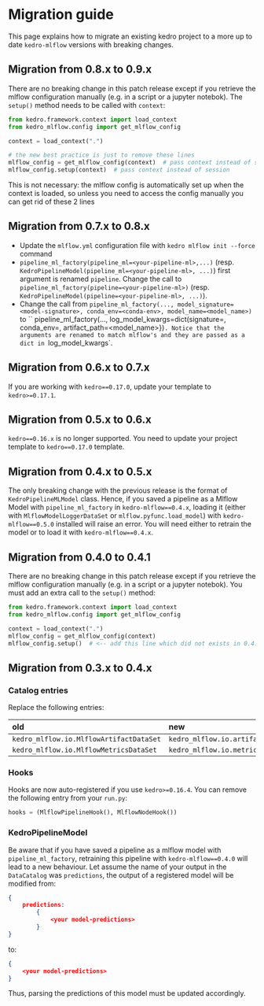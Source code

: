 # Migration guide

This page explains how to migrate an existing kedro project to a more up to date `kedro-mlflow` versions with breaking changes.

## Migration from 0.8.x to 0.9.x

There are no breaking change in this patch release except if you retrieve the mlflow configuration manually (e.g. in a script or a jupyter notebok). The ``setup()`` method needs to be called with ``context``:

```python
from kedro.framework.context import load_context
from kedro_mlflow.config import get_mlflow_config

context = load_context(".")

# the new best practice is just to remove these lines
mlflow_config = get_mlflow_config(context)  # pass context instead of session
mlflow_config.setup(context)  # pass context instead of session
```

This is not necessary: the mlflow config is automatically set up when the context is loaded, so unless you need to access the config manually you can get rid of these 2 lines

## Migration from 0.7.x to 0.8.x

- Update the ``mlflow.yml`` configuration file with ``kedro mlflow init --force`` command
- `pipeline_ml_factory(pipeline_ml=<your-pipeline-ml>,...)` (resp. `KedroPipelineModel(pipeline_ml=<your-pipeline-ml>, ...)`) first argument is renamed `pipeline`. Change the call to `pipeline_ml_factory(pipeline=<your-pipeline-ml>)` (resp. `KedroPipelineModel(pipeline=<your-pipeline-ml>, ...)`).
- Change the call from `pipeline_ml_factory(..., model_signature=<model-signature>, conda_env=<conda-env>, model_name=<model_name>)` to `` pipeline_ml_factory(..., log_model_kwargs=dict(signature=<model-signature>, conda_env=<conda-env>, artifact_path=<model_name>})`. Notice that the arguments are renamed to match mlflow's and they are passed as a dict in `log_model_kwargs`.


## Migration from 0.6.x to 0.7.x

If you are working with ``kedro==0.17.0``, update your template to ``kedro>=0.17.1``.

## Migration from 0.5.x to 0.6.x

``kedro==0.16.x`` is no longer supported. You need to update your project template to ``kedro==0.17.0`` template.

## Migration from 0.4.x to 0.5.x

The only breaking change with the previous release is the format of ``KedroPipelineMLModel`` class. Hence, if you saved a pipeline as a Mlflow Model with `pipeline_ml_factory` in ``kedro-mlflow==0.4.x``, loading it (either with ``MlflowModelLoggerDataSet`` or ``mlflow.pyfunc.load_model``) with ``kedro-mlflow==0.5.0`` installed will raise an error. You will need either to retrain the model or to load it with ``kedro-mlflow==0.4.x``.

## Migration from 0.4.0 to 0.4.1

There are no breaking change in this patch release except if you retrieve the mlflow configuration manually (e.g. in a script or a jupyter notebok). You must add an extra call to the ``setup()`` method:

```python
from kedro.framework.context import load_context
from kedro_mlflow.config import get_mlflow_config

context = load_context(".")
mlflow_config = get_mlflow_config(context)
mlflow_config.setup()  # <-- add this line which did not exists in 0.4.0
```

## Migration from 0.3.x to 0.4.x

### Catalog entries

Replace the following entries:

| old                                     | new                                               |
| :-------------------------------------- | :------------------------------------------------ |
| `kedro_mlflow.io.MlflowArtifactDataSet` | `kedro_mlflow.io.artifacts.MlflowArtifactDataSet` |
| `kedro_mlflow.io.MlflowMetricsDataSet`  | `kedro_mlflow.io.metrics.MlflowMetricsDataSet`    |

### Hooks

Hooks are now auto-registered if you use `kedro>=0.16.4`. You can remove the following entry from your `run.py`:

```python
hooks = (MlflowPipelineHook(), MlflowNodeHook())
```

### KedroPipelineModel

Be aware that if you have saved a pipeline as a mlflow model with `pipeline_ml_factory`, retraining this pipeline with `kedro-mlflow==0.4.0` will lead to a new behaviour. Let assume the name of your output in the `DataCatalog` was `predictions`, the output of a registered model will be modified from:

```json
{
    predictions:
        {
            <your model-predictions>
        }
}
```

to:

```json
{
    <your model-predictions>
}
```

Thus, parsing the predictions of this model must be updated accordingly.
